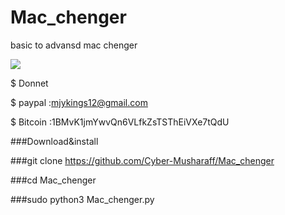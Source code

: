 # Mac_chenger
basic to advansd mac chenger 

![](/image.jpg)









$ Donnet 

$ paypal :mjykings12@gmail.com

$ Bitcoin :1BMvK1jmYwvQn6VLfkZsTSThEiVXe7tQdU

###Download&install

###git clone https://github.com/Cyber-Musharaff/Mac_chenger

###cd Mac_chenger

###sudo python3 Mac_chenger.py
